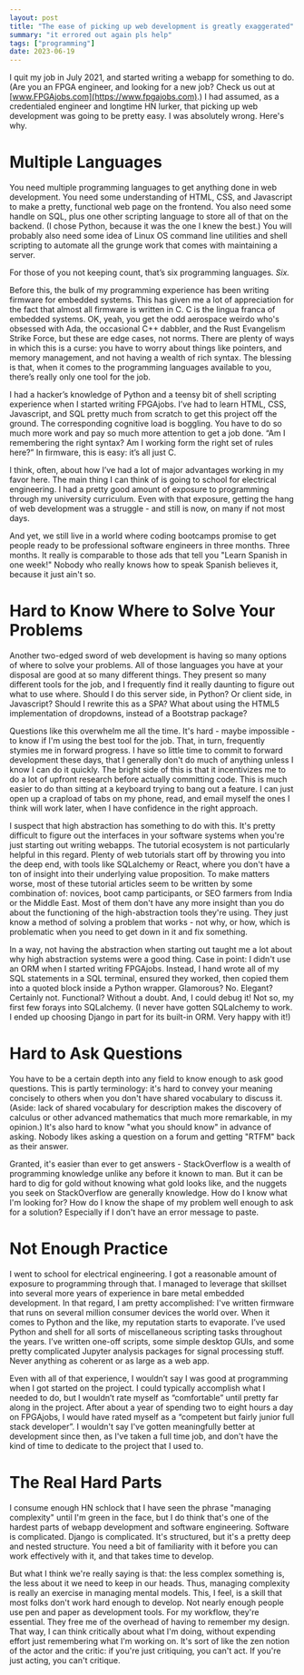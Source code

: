 ```yaml
---
layout: post
title: "The ease of picking up web development is greatly exaggerated"
summary: "it errored out again pls help"
tags: ["programming"]
date: 2023-06-19
---
```


I quit my job in July 2021, and started writing a webapp for something to do. (Are you an FPGA engineer, and looking for a new job? Check us out at [www.FPGAjobs.com](https://www.fpgajobs.com).) I had assumed, as a credentialed engineer and longtime HN lurker, that picking up web development was going to be pretty easy. I was absolutely wrong. Here's why.

# Multiple Languages

You need multiple programming languages to get anything done in web development. You need some understanding of HTML, CSS, and Javascript to make a pretty, functional web page on the frontend. You also need some handle on SQL, plus one other scripting language to store all of that on the backend. (I chose Python, because it was the one I knew the best.) You will probably also need some idea of Linux OS command line utilities and shell scripting to automate all the grunge work that comes with maintaining a server.

For those of you not keeping count, that’s six programming languages. _Six._

Before this, the bulk of my programming experience has been writing firmware for embedded systems. This has given me a lot of appreciation for the fact that almost all firmware is written in C. C is the lingua franca of embedded systems. OK, yeah, you get the odd aerospace weirdo who's obsessed with Ada, the occasional C++ dabbler, and the Rust Evangelism Strike Force, but these are edge cases, not norms. There are plenty of ways in which this is a curse: you have to worry about things like pointers, and memory management, and not having a wealth of rich syntax. The blessing is that, when it comes to the programming languages available to you, there’s really only one tool for the job.

I had a hacker’s knowledge of Python and a teensy bit of shell scripting experience when I started writing FPGAjobs. I’ve had to learn HTML, CSS, Javascript, and SQL pretty much from scratch to get this project off the ground. The corresponding cognitive load is boggling. You have to do so much more work and pay so much more attention to get a job done. “Am I remembering the right syntax? Am I working form the right set of rules here?” In firmware, this is easy: it’s all just C.

I think, often, about how I’ve had a lot of major advantages working in my favor here. The main thing I can think of is going to school for electrical engineering. I had a pretty good amount of exposure to programming through my university curriculum. Even with that exposure, getting the hang of web development was a struggle - and still is now, on many if not most days.

And yet, we still live in a world where coding bootcamps promise to get people ready to be professional software engineers in three months. Three months. It really is comparable to those ads that tell you "Learn Spanish in one week!" Nobody who really knows how to speak Spanish believes it, because it just ain't so.

# Hard to Know Where to Solve Your Problems

Another two-edged sword of web development is having so many options of where to solve your problems. All of those languages you have at your disposal are good at so many different things. They present so many different tools for the job, and I frequently find it really daunting to figure out what to use where. Should I do this server side, in Python? Or client side, in Javascript? Should I rewrite this as a SPA? What about using the HTML5 implementation of dropdowns, instead of a Bootstrap package?

Questions like this overwhelm me all the time. It's hard - maybe impossible - to know if I'm using the best tool for the job. That, in turn, frequently stymies me in forward progress. I have so little time to commit to forward development these days, that I generally don't do much of anything unless I know I can do it quickly. The bright side of this is that it incentivizes me to do a lot of upfront research before actually committing code. This is much easier to do than sitting at a keyboard trying to bang out a feature. I can just open up a crapload of tabs on my phone, read, and email myself the ones I think will work later, when I have confidence in the right approach.

I suspect that high abstraction has something to do with this. It's pretty difficult to figure out the interfaces in your software systems when you're just starting out writing webapps. The tutorial ecosystem is not particularly helpful in this regard. Plenty of web tutorials start off by throwing you into the deep end, with tools like SQLalchemy or React, where you don't have a ton of insight into their underlying value proposition. To make matters worse, most of these tutorial articles seem to be written by some combination of: novices, boot camp participants, or SEO farmers from India or the Middle East. Most of them don't have any more insight than you do about the functioning of the high-abstraction tools they're using. They just know a method of solving a problem that works - not why, or how, which is problematic when you need to get down in it and fix something.

In a way, not having the abstraction when starting out taught me a lot about why high abstraction systems were a good thing. Case in point: I didn't use an ORM when I started writing FPGAjobs. Instead, I hand wrote all of my SQL statements in a SQL terminal, ensured they worked, then copied them into a quoted block inside a Python wrapper. Glamorous? No. Elegant? Certainly not. Functional? Without a doubt. And, I could debug it! Not so, my first few forays into SQLalchemy. (I never have gotten SQLalchemy to work. I ended up choosing Django in part for its built-in ORM. Very happy with it!)

# Hard to Ask Questions

You have to be a certain depth into any field to know enough to ask good questions. This is partly terminology: it's hard to convey your meaning concisely to others when you don't have shared vocabulary to discuss it. (Aside: lack of shared vocabulary for description makes the discovery of calculus or other advanced mathematics that much more remarkable, in my opinion.) It's also hard to know "what you should know" in advance of asking. Nobody likes asking a question on a forum and getting "RTFM" back as their answer.

Granted, it's easier than ever to get answers - StackOverflow is a wealth of programming knowledge unlike any before it known to man. But it can be hard to dig for gold without knowing what gold looks like, and the nuggets you seek on StackOverflow are generally knowledge. How do I know what I'm looking for? How do I know the shape of my problem well enough to ask for a solution? Especially if I don't have an error message to paste.

# Not Enough Practice

I went to school for electrical engineering. I got a reasonable amount of exposure to programming through that. I managed to leverage that skillset into several more years of experience in bare metal embedded development. In that regard, I am pretty accomplished: I've written firmware that runs on several million consumer devices the world over. When it comes to Python and the like, my reputation starts to evaporate. I’ve used Python and shell for all sorts of miscellaneous scripting tasks throughout the years. I’ve written one-off scripts, some simple desktop GUIs, and some pretty complicated Jupyter analysis packages for signal processing stuff. Never anything as coherent or as large as a web app.

Even with all of that experience, I wouldn’t say I was good at programming when I got started on the project. I could typically accomplish what I needed to do, but I wouldn’t rate myself as “comfortable” until pretty far along in the project. After about a year of spending two to eight hours a day on FPGAjobs, I would have rated myself as a “competent but fairly junior full stack developer”.  I wouldn't say I've gotten meaningfully better at development since then, as I've taken a full time job, and don't have the kind of time to dedicate to the project that I used to.

# The Real Hard Parts

I consume enough HN schlock that I have seen the phrase "managing complexity" until I'm green in the face, but I do think that's one of the hardest parts of webapp development and software engineering. Software is complicated. Django is complicated. It's structured, but it's a pretty deep and nested structure. You need a bit of familiarity with it before you can work effectively with it, and that takes time to develop.

But what I think we're really saying is that: the less complex something is, the less about it we need to keep in our heads. Thus, managing complexity is really an exercise in managing mental models. This, I feel, is a skill that most folks don't work hard enough to develop. Not nearly enough people use pen and paper as development tools. For my workflow, they're essential. They free me of the overhead of having to remember my design. That way, I can think critically about what I'm doing, without expending effort just remembering what I'm working on. It's sort of like the zen notion of the actor and the critic: if you're just critiquing, you can't act. If you're just acting, you can't critique.

